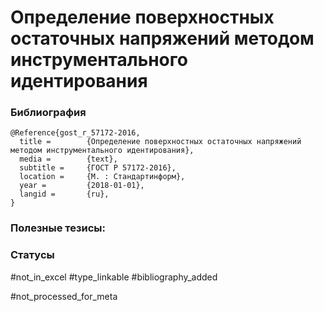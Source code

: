 # Определение поверхностных остаточных напряжений методом инструментального идентирования

### Библиография
```
@Reference{gost_r_57172-2016,
  title =        {Определение поверхностных остаточных напряжений методом инструментального идентирования},
  media =        {text},
  subtitle =     {ГОСТ Р 57172-2016},
  location =     {М. : Стандартинформ},
  year =         {2018-01-01},
  langid =       {ru},
}
```

### Полезные тезисы:

### Статусы
#not_in_excel 
#type_linkable 
#bibliography_added

#not_processed_for_meta
